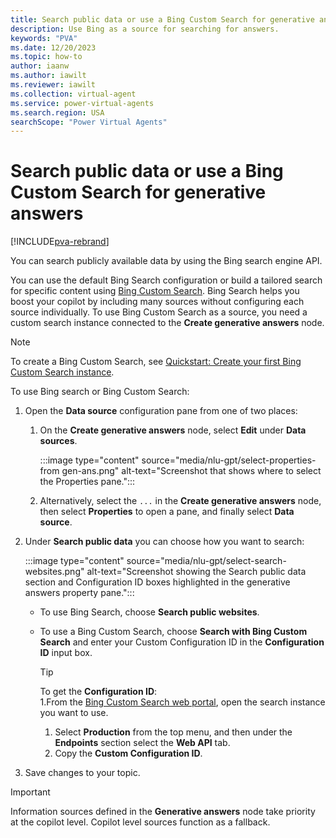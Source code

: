 ```yaml
---
title: Search public data or use a Bing Custom Search for generative answers
description: Use Bing as a source for searching for answers.
keywords: "PVA"
ms.date: 12/20/2023
ms.topic: how-to
author: iaanw
ms.author: iawilt
ms.reviewer: iawilt
ms.collection: virtual-agent
ms.service: power-virtual-agents
ms.search.region: USA
searchScope: "Power Virtual Agents"
---
```


# Search public data or use a Bing Custom Search for generative answers

[!INCLUDE[pva-rebrand](includes/pva-rebrand.md)]

You can search publicly available data by using the Bing search engine API.

You can use the default Bing Search configuration or build a tailored search for specific content using [Bing Custom Search](https://www.customsearch.ai/). Bing Search helps you boost your copilot by including many sources without configuring each source individually. To use Bing Custom Search as a source, you need a custom search instance connected to the **Create generative answers** node.

> [!NOTE]
> To create a Bing Custom Search, see [Quickstart: Create your first Bing Custom Search instance](/bing/search-apis/bing-custom-search/how-to/quick-start).

To use Bing search or Bing Custom Search:

1. Open the **Data source** configuration pane from one of two places:

   1. On the **Create generative answers** node, select **Edit** under **Data sources**.

      :::image type="content" source="media/nlu-gpt/select-properties-from gen-ans.png" alt-text="Screenshot that shows where to select the Properties pane.":::

   1. Alternatively, select the `...` in the **Create generative answers** node, then select **Properties** to open a pane, and finally select **Data source**.

1. Under **Search public data** you can choose how you want to search:

   :::image type="content" source="media/nlu-gpt/select-search-websites.png" alt-text="Screenshot showing the Search public data section and Configuration ID boxes highlighted in the generative answers property pane.":::

   - To use Bing Search, choose **Search public websites**.
   - To use a Bing Custom Search, choose **Search with Bing Custom Search** and enter your Custom Configuration ID in the **Configuration ID** input box.

     > [!TIP]
     > To get the **Configuration ID**:  
     > 1.From the [Bing Custom Search web portal](https://www.customsearch.ai/), open the search instance you want to use.
     > 1. Select **Production** from the top menu, and then under the **Endpoints** section select the **Web API** tab.
     > 1. Copy the **Custom Configuration ID**.

1. Save changes to your topic.

> [!IMPORTANT]
> Information sources defined in the **Generative answers** node take priority at the copilot level. Copilot level sources function as a fallback.
